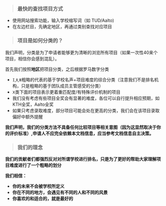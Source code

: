 > ### 最快的查找项目方式

* 使用网站搜索功能，输入学校缩写词（如 TUD/Aalto)
* 在左边栏目，先确定地区，再通过类别查找对应项目

> ### 项目是如何分类的？
    
我们声明，分类是为了申请者能够更为清晰的浏览所有项目（如果一次性40来个项目，相信你会感到混乱）。

首先我们按照**地区**把项目分类，之后根据罗马数字分类

* `I`,`Ⅱ`,`Ⅲ`粗略的代表的基于学校名声+项目难度的综合分类（注意我们不是排名机构，只是粗略的基于团队成员主管感受的分类）
* `Ⅹ`类下面的项目表示更着重匹配度/有特殊评价机制的项目
* 我们没有考虑有些项目全奖会有显著的难度，各位可以自行提升相应预期，如KTH全奖，Aalto全奖
* 如果只考虑录取难度，部分项目可能会处在更高的分类，我们会在该项目录取偏好中额外提醒

**我们声明，我们的分类方法不具备任何比较项目等相关意图（因为这显然取决于你的评价标准）,申请人不应完全依赖本文档信息，应当参考文档信息自主决策。**

> ### 我们的理念 


**我们的贡献者们都强烈反对对所谓学校进行排名，只是为了更好的帮助大家理解项目难度进行了一个粗略的划分**

**我们相信：**

* **你的未来不会被学校所定义**
* **你在不同的地方，会遇见有不同的人和不同的风景**
* **你喜欢的和适合的，就是最好的**